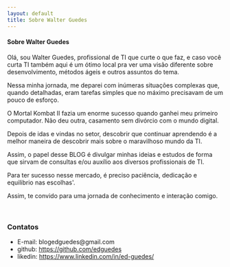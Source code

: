 ```yaml
---
layout: default
title: Sobre Walter Guedes
---
```


<div class="post">
	<h4 class="pageTitle">Sobre Walter Guedes</h4>
	  <p>Olá, sou Walter Guedes, profissional de TI que curte o que faz, e caso você curta TI também aqui é um ótimo local pra ver uma visão diferente sobre desenvolvimento, métodos ágeis e outros assuntos do tema.</p>
    <p>Nessa minha jornada, me deparei com inúmeras situações complexas que, quando detalhadas, eram tarefas simples que no máximo precisavam de um pouco de esforço.</p>
    <p>O Mortal Kombat II fazia um enorme sucesso quando ganhei meu primeiro computador. Não deu outra, casamento sem divórcio com o mundo digital.</p>
    <p>Depois de idas e vindas no setor, descobrir que continuar aprendendo é a melhor maneira de descobrir 
      mais sobre o maravilhoso mundo da TI.</p>
    <p>Assim, o papel desse BLOG é divulgar minhas ideias e estudos de forma que sirvam de consultas e/ou auxílio aos diversos profissionais de TI.</p>
    <p>Para ter sucesso nesse mercado, é preciso paciência, dedicação e equilibrio nas escolhas'.</p>
    <p>Assim, te convido para uma jornada de conhecimento e interação comigo.</p>
    <br>
	<h3>Contatos</h3>
  	<ul>
  		<li>E-mail: blogedguedes@gmail.com</li>
    		<li>github:  <a href="https://github.com/edguedes">https://github.com/edguedes</a></li>
    		<li>likedin: <a href="https://www.linkedin.com/in/ed-guedes/">https://www.linkedin.com/in/ed-guedes/</a></li>
    </ul>
</div>




